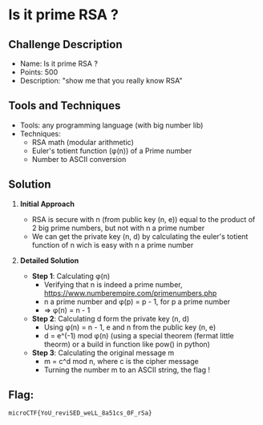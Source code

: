 # Is it prime RSA ?

## Challenge Description

-   Name: Is it prime RSA ?
-   Points: 500
-   Description: "show me that you really know RSA"

## Tools and Techniques

-   Tools: any programming language (with big number lib)
-   Techniques: 
	- RSA math (modular arithmetic)
	- Euler's totient function (φ(n)) of a Prime number
	- Number to ASCII conversion

## Solution

1.  **Initial Approach**
    
    -   RSA is secure with n (from public key (n, e)) equal to the product of 2 big prime numbers, but not with n a prime number
    -   We can get the private key (n, d) by calculating the euler's totient function of n wich is easy with n a prime number
 
2.  **Detailed Solution**
    
    -   **Step 1**: Calculating φ(n)
        -   Verifying that n is indeed a prime number, https://www.numberempire.com/primenumbers.php
        -   n a prime number and φ(p) = p - 1, for p a prime number
        -   => φ(n) = n - 1
    -   **Step 2**: Calculating d form the private key (n, d)
        -   Using φ(n) = n - 1, e and n from the public key (n, e)
        -   d = e^(-1) mod φ(n) (using a special theorem (fermat little theorm) or a build in function like pow() in python)
    -   **Step 3**: Calculating the original message m
        -   m = c^d mod n, where c is the cipher message
        -   Turning the number m to an ASCII string, the flag !

## Flag:
`microCTF{YoU_reviSED_weLL_8a51cs_0F_rSa}`
